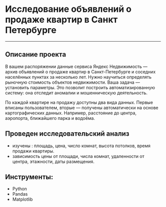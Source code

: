 # Исследование объявлений о продаже квартир в Санкт Петербурге
______________________________
## Описание проекта  
В вашем распоряжении данные сервиса Яндекс Недвижимость — архив объявлений о продаже квартир в Санкт-Петербурге и соседних населённых пунктах за несколько лет. Нужно научиться определять рыночную стоимость объектов недвижимости. Ваша задача — установить параметры. Это позволит построить автоматизированную систему: она отследит аномалии и мошенническую деятельность.

По каждой квартире на продажу доступны два вида данных. Первые вписаны пользователем, вторые — получены автоматически на основе картографических данных. Например, расстояние до центра, аэропорта, ближайшего парка и водоёма.

## Проведен исследовательский анализ  
* изучены : площадь, цена, число комнат, высота потолков, время продажи квартиры.  
* зависимость цены от площади, числа комнат, удаленности от центра, этажности, даты размещения.  

## Инструменты:

* Python
* Pandas
* Matplotlib
 
